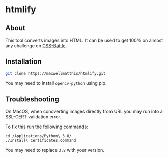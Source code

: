 # htmlify

## About

This tool converts images into HTML. It can be used to get 100% on almost any challenge on [CSS-Battle](https://cssbattle.dev/).

## Installation

```bash
git clone https://maxwellmatthis/htmlify.git
```

You may need to install `opencv-python` using pip.

## Troubleshooting

On MacOS, when conoverting images directly from URL you may run into a SSL-CERT validation error.

To fix this run the following commands:

```bash
cd /Applications/Python\ 3.8/
./Install\ Certificates.command
```

You may need to replace `3.8` with your version.
